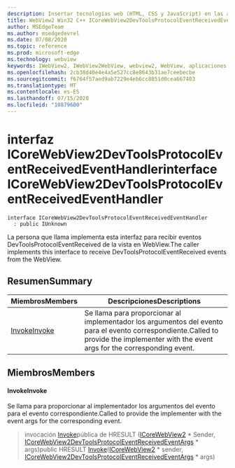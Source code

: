 ```yaml
---
description: Insertar tecnologías web (HTML, CSS y JavaScript) en las aplicaciones nativas con el control Microsoft Edge WebView2
title: WebView2 Win32 C++ ICoreWebView2DevToolsProtocolEventReceivedEventHandler
author: MSEdgeTeam
ms.author: msedgedevrel
ms.date: 07/08/2020
ms.topic: reference
ms.prod: microsoft-edge
ms.technology: webview
keywords: IWebView2, IWebView2WebView, webview2, WebView, aplicaciones Win32, Win32, Edge, ICoreWebView2, ICoreWebView2Controller, control de explorador, HTML Edge, ICoreWebView2DevToolsProtocolEventReceivedEventHandler
ms.openlocfilehash: 2cb38d40e4e4a5e527cc8e8643b31ae7ceebecbe
ms.sourcegitcommit: f6764f57aed9ab7229e4eb6cc8851d0cea667403
ms.translationtype: MT
ms.contentlocale: es-ES
ms.lasthandoff: 07/15/2020
ms.locfileid: "10879600"
---
```

# <span data-ttu-id="28d02-104">interfaz ICoreWebView2DevToolsProtocolEventReceivedEventHandler</span><span class="sxs-lookup"><span data-stu-id="28d02-104">interface ICoreWebView2DevToolsProtocolEventReceivedEventHandler</span></span> 

```
interface ICoreWebView2DevToolsProtocolEventReceivedEventHandler
  : public IUnknown
```

<span data-ttu-id="28d02-105">La persona que llama implementa esta interfaz para recibir eventos DevToolsProtocolEventReceived de la vista en WebView.</span><span class="sxs-lookup"><span data-stu-id="28d02-105">The caller implements this interface to receive DevToolsProtocolEventReceived events from the WebView.</span></span>

## <span data-ttu-id="28d02-106">Resumen</span><span class="sxs-lookup"><span data-stu-id="28d02-106">Summary</span></span>

 <span data-ttu-id="28d02-107">Miembros</span><span class="sxs-lookup"><span data-stu-id="28d02-107">Members</span></span>                        | <span data-ttu-id="28d02-108">Descripciones</span><span class="sxs-lookup"><span data-stu-id="28d02-108">Descriptions</span></span>
--------------------------------|---------------------------------------------
[<span data-ttu-id="28d02-109">Invoke</span><span class="sxs-lookup"><span data-stu-id="28d02-109">Invoke</span></span>](#invoke) | <span data-ttu-id="28d02-110">Se llama para proporcionar al implementador los argumentos del evento para el evento correspondiente.</span><span class="sxs-lookup"><span data-stu-id="28d02-110">Called to provide the implementer with the event args for the corresponding event.</span></span>

## <span data-ttu-id="28d02-111">Miembros</span><span class="sxs-lookup"><span data-stu-id="28d02-111">Members</span></span>

#### <span data-ttu-id="28d02-112">Invoke</span><span class="sxs-lookup"><span data-stu-id="28d02-112">Invoke</span></span> 

<span data-ttu-id="28d02-113">Se llama para proporcionar al implementador los argumentos del evento para el evento correspondiente.</span><span class="sxs-lookup"><span data-stu-id="28d02-113">Called to provide the implementer with the event args for the corresponding event.</span></span>

> <span data-ttu-id="28d02-114">invocación [Invoke](#invoke)pública de HRESULT ([ICoreWebView2](icorewebview2.md) \* Sender, [ICoreWebView2DevToolsProtocolEventReceivedEventArgs](icorewebview2devtoolsprotocoleventreceivedeventargs.md) \* args)</span><span class="sxs-lookup"><span data-stu-id="28d02-114">public HRESULT [Invoke](#invoke)([ICoreWebView2](icorewebview2.md) \* sender, [ICoreWebView2DevToolsProtocolEventReceivedEventArgs](icorewebview2devtoolsprotocoleventreceivedeventargs.md) \* args)</span></span>


